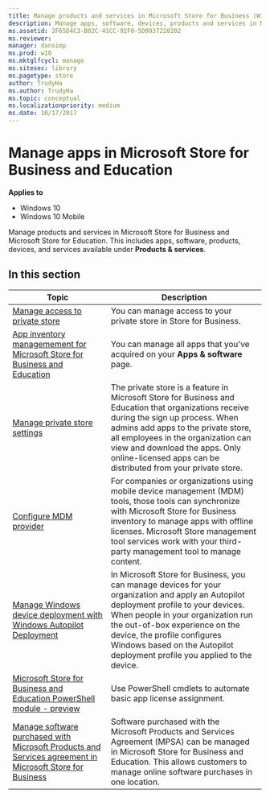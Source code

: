 ```yaml
---
title: Manage products and services in Microsoft Store for Business (Windows 10)
description: Manage apps, software, devices, products and services in Microsoft Store for Business.
ms.assetid: 2F65D4C3-B02C-41CC-92F0-5D9937228202
ms.reviewer: 
manager: dansimp
ms.prod: w10
ms.mktglfcycl: manage
ms.sitesec: library
ms.pagetype: store
author: TrudyHa
ms.author: TrudyHa
ms.topic: conceptual
ms.localizationpriority: medium
ms.date: 10/17/2017
---
```


# Manage apps in Microsoft Store for Business and Education

**Applies to**

-   Windows 10
-   Windows 10 Mobile

Manage products and services in Microsoft Store for Business and Microsoft Store for Education. This includes apps, software, products, devices, and services available under **Products & services**. 

## In this section

| Topic | Description |
| ----- | ----------- |
| [Manage access to private store](manage-access-to-private-store.md) | You can manage access to your private store in Store for Business. |
| [App inventory managemement for Microsoft Store for Business and Education](app-inventory-management-microsoft-store-for-business.md) | You can manage all apps that you've acquired on your **Apps & software** page. |
| [Manage private store settings](manage-private-store-settings.md) | The private store is a feature in Microsoft Store for Business and Education that organizations receive during the sign up process. When admins add apps to the private store, all employees in the organization can view and download the apps. Only online-licensed apps can be distributed from your private store. |
| [Configure MDM provider](configure-mdm-provider-microsoft-store-for-business.md) | For companies or organizations using mobile device management (MDM) tools, those tools can synchronize with Microsoft Store for Business inventory to manage apps with offline licenses. Microsoft Store management tool services work with your third-party management tool to manage content. |
| [Manage Windows device deployment with Windows Autopilot Deployment](add-profile-to-devices.md) | In Microsoft Store for Business, you can manage devices for your organization and apply an Autopilot deployment profile to your devices. When people in your organization run the out-of-box experience on the device, the profile configures Windows based on the Autopilot deployment profile you applied to the device. |
| [Microsoft Store for Business and Education PowerShell module - preview](microsoft-store-for-business-education-powershell-module.md) | Use PowerShell cmdlets to automate basic app license assignment.  |
| [Manage software purchased with Microsoft Products and Services agreement in Microsoft Store for Business](manage-mpsa-software-microsoft-store-for-business.md) | Software purchased with the Microsoft Products and Services Agreement (MPSA) can be managed in Microsoft Store for Business and Education. This allows customers to manage online software purchases in one location. |
